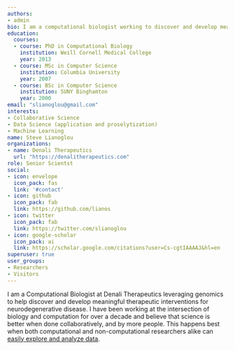 ```yaml
---
authors:
- admin
bio: I am a computational biologist working to discover and develop meaningful therapeutic interventions for neurodegenerative disease.
education:
  courses:
  - course: PhD in Computational Biology
    institution: Weill Cornell Medical College
    year: 2013
  - course: MSc in Computer Science
    institution: Columbia University
    year: 2007
  - course: BSc in Computer Science
    institution: SUNY Binghamton
    year: 2000
email: "slianoglou@gmail.com"
interests:
- Collaborative Science
- Data Science (application and proselytization)
- Machine Learning
name: Steve Lianoglou
organizations:
- name: Denali Therapeutics
  url: "https://denalitherapeutics.com"
role: Senior Scientst
social:
- icon: envelope
  icon_pack: fas
  link: '#contact'
- icon: github
  icon_pack: fab
  link: https://github.com/lianos
- icon: twitter
  icon_pack: fab
  link: https://twitter.com/slianoglou
- icon: google-scholar
  icon_pack: ai
  link: https://scholar.google.com/citations?user=Cs-cgtIAAAAJ&hl=en
superuser: true
user_groups:
- Researchers
- Visitors
---
```


I am a Computational Biologist at Denali Therapeutics leveraging genomics to help discover and develop meaningful therapeutic interventions for neurodegenerative disease. I have been working at the intersection of biology and computation for over a decade and believe that science is better when done collaboratively, and by more people. This happens best when both computational and non-computational researchers alike can [easily explore and analyze data](https://facileverse.netlify.com).
